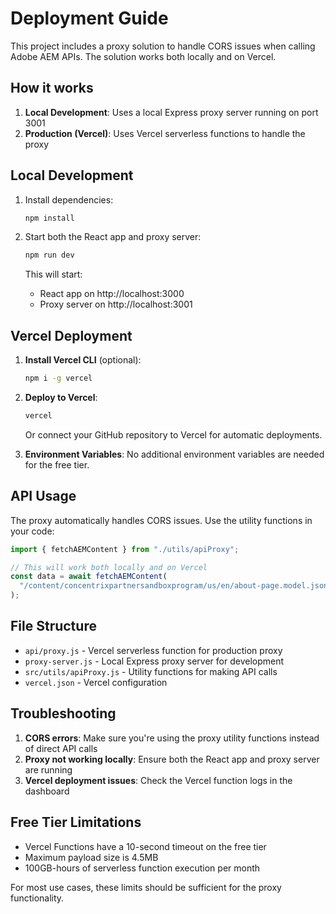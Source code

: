 # Deployment Guide

This project includes a proxy solution to handle CORS issues when calling Adobe AEM APIs. The solution works both locally and on Vercel.

## How it works

1. **Local Development**: Uses a local Express proxy server running on port 3001
2. **Production (Vercel)**: Uses Vercel serverless functions to handle the proxy

## Local Development

1. Install dependencies:

   ```bash
   npm install
   ```

2. Start both the React app and proxy server:

   ```bash
   npm run dev
   ```

   This will start:

   - React app on http://localhost:3000
   - Proxy server on http://localhost:3001

## Vercel Deployment

1. **Install Vercel CLI** (optional):

   ```bash
   npm i -g vercel
   ```

2. **Deploy to Vercel**:

   ```bash
   vercel
   ```

   Or connect your GitHub repository to Vercel for automatic deployments.

3. **Environment Variables**: No additional environment variables are needed for the free tier.

## API Usage

The proxy automatically handles CORS issues. Use the utility functions in your code:

```javascript
import { fetchAEMContent } from "./utils/apiProxy";

// This will work both locally and on Vercel
const data = await fetchAEMContent(
  "/content/concentrixpartnersandboxprogram/us/en/about-page.model.json"
);
```

## File Structure

- `api/proxy.js` - Vercel serverless function for production proxy
- `proxy-server.js` - Local Express proxy server for development
- `src/utils/apiProxy.js` - Utility functions for making API calls
- `vercel.json` - Vercel configuration

## Troubleshooting

1. **CORS errors**: Make sure you're using the proxy utility functions instead of direct API calls
2. **Proxy not working locally**: Ensure both the React app and proxy server are running
3. **Vercel deployment issues**: Check the Vercel function logs in the dashboard

## Free Tier Limitations

- Vercel Functions have a 10-second timeout on the free tier
- Maximum payload size is 4.5MB
- 100GB-hours of serverless function execution per month

For most use cases, these limits should be sufficient for the proxy functionality.
